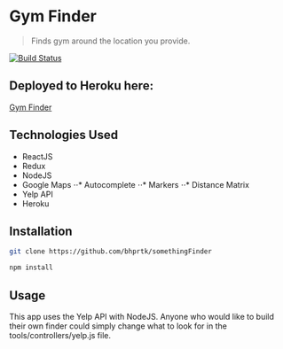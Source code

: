 # Gym Finder
> Finds gym around the location you provide.

[![Build Status](https://travis-ci.org/bhprtk/somethingFinder.svg?branch=master)](https://travis-ci.org/bhprtk/somethingFinder)

## Deployed to Heroku here:
[Gym Finder](https://gym-finder.herokuapp.com/)

## Technologies Used
* ReactJS
* Redux
* NodeJS
* Google Maps
⋅⋅* Autocomplete
⋅⋅* Markers
⋅⋅* Distance Matrix
* Yelp API
* Heroku

## Installation

```sh
git clone https://github.com/bhprtk/somethingFinder
```
```sh
npm install
```
## Usage
This app uses the Yelp API with NodeJS. Anyone who would like to build their own finder could simply change what to look for in the tools/controllers/yelp.js file.
